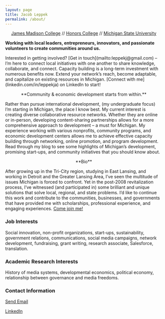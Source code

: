 ```yaml
---
layout: page
title: Jacob Leppek
permalink: /about/
---
```


<p align="center">
  <a href="http://jmc.msu.edu/">James Madison College</a> //
  <a href="https://honorscollege.msu.edu/">Honors College</a> //
  <a href="https://msu.edu/">Michigan State University</a>

**Working with local leaders, entrepreneurs, innovators, and passionate volunteers to create communities around us.**
</p>
 Interested in getting involved? [Get in touch](mailto:leppekj@gmail.com) – I’m here to connect local initiatives with one another to share knowledge, collaborate, and connect. Capacity building is a long-term investment with numerous benefits now. Extend your network’s reach, become adaptable, and capitalize on existing resources in Michigan. [Connect with me](linkedin.com/in/leppekja) on LinkedIn to start!
<p align="center">
**Community & economic development starts from within.**
</p>
Rather than pursue international development, (my undergraduate focus) I’m starting in Michigan, the place I know best. My current interest is creating diverse collaborative resource networks. Whether they are online or in-person, developing content-sharing partnerships allows for a more comprehensive approach to development – a must for Michigan. My experience working with various nonprofits, community programs, and economic development centers allows me to achieve effective capacity building through networking, online promotion, and program development. Read through my blog to see some highlights of Michigan’s development, promising start-ups, and community initiatives that you should know about.

<p align="center"> **Bio** </p>

After growing up in the Tri-City region, studying in East Lansing, and working in Detroit and the Greater Lansing Area, I’ve seen the multitude of issues Michigan is forced to confront. Yet in the post-2008 revitalization process, I’ve witnessed (and participated in) some brilliant and unique solutions that solve local, regional, and state problems. I’d like to continue this work and contribute to the communities, businesses, and governments that have provided me with scholarships, professional experience, and engaging experiences. [Come join me!](linkedin.com/in/leppekja)


### Job Interests

Social innovation, non-profit organizations, start-ups, sustainability, government relations, communications, social media campaigns, network development, fundraising, grant writing, research associate, Salesforce, translation.

### Academic Research Interests

History of media systems, developmental economics, political economy, relationship between governance and media freedoms.


### Contact Information

[Send Email](mailto:leppekj@gmail.com)

[LinkedIn](linkedin.com/in/leppekja)
